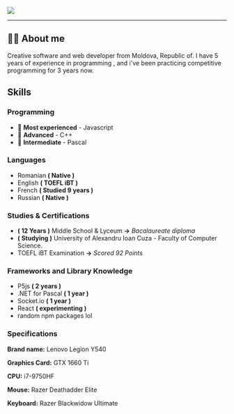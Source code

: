 ![](https://i.imgur.com/kvQnQdv.png)

---

## 🤟🏻 About me
Creative software and web developer from Moldova, Republic of. I have 5 years of experience in programming , and i've been practicing competitive programming for 3 years now. 



## Skills

### Programming
- 🥇 **Most experienced** - Javascript
- 🥈 **Advanced** - C++
- 🥉 **Intermediate** - Pascal

### Languages
- Romanian **( Native )**
- English **( TOEFL iBT )**
- French **( Studied 9 years )**
- Russian **( Native )**

### Studies & Certifications
- **( 12 Years )** Middle School & Lyceum **->**  *Bacalaureate diploma*
- **( Studying )** University of Alexandru Ioan Cuza - Faculty of Computer Science.
- TOEFL iBT Examination **->** *Scored 92 Points*

### Frameworks and Library Knowledge
- P5js **( 2 years )**
- .NET for Pascal **( 1 year )**
- Socket.io **( 1 year )**
- React **( experimenting )**
- random npm packages lol

### Specifications

**Brand name:** Lenovo Legion Y540

**Graphics Card:** GTX 1660 Ti

**CPU:**  i7-9750HF

**Mouse:** Razer Deathadder Elite

**Keyboard:** Razer Blackwidow Ultimate
